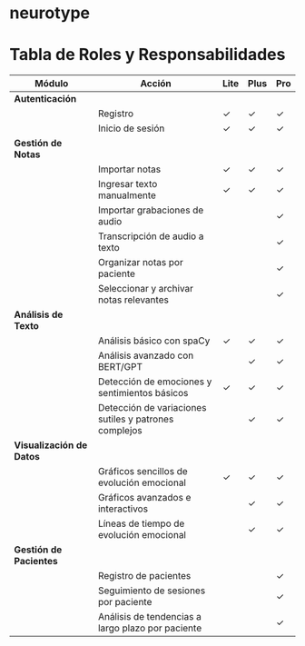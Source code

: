 # neurotype

# Tabla de Roles y Responsabilidades

| Módulo | Acción | Lite | Plus | Pro |
|--------|--------|------|------|-----|
| **Autenticación** |
| | Registro | ✓ | ✓ | ✓ |
| | Inicio de sesión | ✓ | ✓ | ✓ |
| **Gestión de Notas** |
| | Importar notas | ✓ | ✓ | ✓ |
| | Ingresar texto manualmente | ✓ | ✓ | ✓ |
| | Importar grabaciones de audio | | | ✓ |
| | Transcripción de audio a texto | | | ✓ |
| | Organizar notas por paciente | | | ✓ |
| | Seleccionar y archivar notas relevantes | | | ✓ |
| **Análisis de Texto** |
| | Análisis básico con spaCy | ✓ | ✓ | ✓ |
| | Análisis avanzado con BERT/GPT | | ✓ | ✓ |
| | Detección de emociones y sentimientos básicos | ✓ | ✓ | ✓ |
| | Detección de variaciones sutiles y patrones complejos | | ✓ | ✓ |
| **Visualización de Datos** |
| | Gráficos sencillos de evolución emocional | ✓ | ✓ | ✓ |
| | Gráficos avanzados e interactivos | | ✓ | ✓ |
| | Líneas de tiempo de evolución emocional | | ✓ | ✓ |
| **Gestión de Pacientes** |
| | Registro de pacientes | | | ✓ |
| | Seguimiento de sesiones por paciente | | | ✓ |
| | Análisis de tendencias a largo plazo por paciente | | | ✓ |
